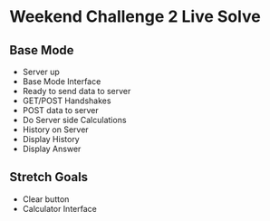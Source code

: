 Weekend Challenge 2 Live Solve
===

Base Mode
---

- Server up
- Base Mode Interface 
- Ready to send data to server
- GET/POST Handshakes
- POST data to server
- Do Server side Calculations
- History on Server
- Display History
- Display Answer

Stretch Goals
---

- Clear button
- Calculator Interface